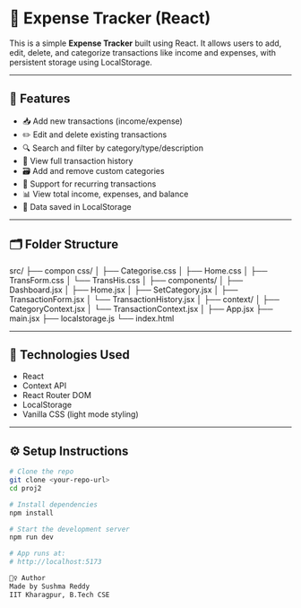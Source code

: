 # 💸 Expense Tracker (React)

This is a simple **Expense Tracker** built using React. It allows users to add, edit, delete, and categorize transactions like income and expenses, with persistent storage using LocalStorage.

---

## 🚀 Features

- 📥 Add new transactions (income/expense)
- ✏️ Edit and delete existing transactions
- 🔍 Search and filter by category/type/description
- 🧾 View full transaction history
- 🗃️ Add and remove custom categories
- 🔁 Support for recurring transactions
- 📊 View total income, expenses, and balance
- 💾 Data saved in LocalStorage

---

## 🗂 Folder Structure

src/
├── compon css/
│ ├── Categorise.css
│ ├── Home.css
│ ├── TransForm.css
│ └── TransHis.css
│
├── components/
│ ├── Dashboard.jsx
│ ├── Home.jsx
│ ├── SetCategory.jsx
│ ├── TransactionForm.jsx
│ └── TransactionHistory.jsx
│
├── context/
│ ├── CategoryContext.jsx
│ └── TransactionContext.jsx
│
├── App.jsx
├── main.jsx
├── localstorage.js
└── index.html



---

## 🧠 Technologies Used

- React
- Context API
- React Router DOM
- LocalStorage
- Vanilla CSS (light mode styling)

---

## ⚙️ Setup Instructions

```bash
# Clone the repo
git clone <your-repo-url>
cd proj2

# Install dependencies
npm install

# Start the development server
npm run dev

# App runs at:
# http://localhost:5173

🙋‍♀️ Author
Made by Sushma Reddy
IIT Kharagpur, B.Tech CSE